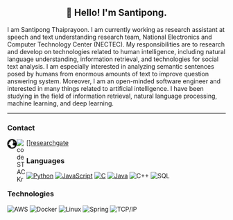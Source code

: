 <h2 align="center">👋 Hello! I'm Santipong.</h2>

<p>I am Santipong Thaiprayoon. I am currently working as research assistant at speech and text understanding research team, National Electronics and Computer Technology Center (NECTEC). My responsibilities are to research and develop on technologies related to human intelligence, including natural language understanding, information retrieval, and technologies for social text analysis. I am especially interested in analyzing semantic sentences posed by humans from enormous amounts of text to improve question answering system. Moreover, I am an open-minded software engineer and interested in many things related to artificial intelligence. I have been studying in the field of information retrieval, natural language processing, machine learning, and deep learning.</p>

---

### Contact

[<img align="left" alt="codeSTACKr" width="22px" src="https://raw.githubusercontent.com/iconic/open-iconic/master/svg/globe.svg" />](https://santipongth.github.io/)
[<img align="left" alt="codeSTACKr" width="22px" src="https://cdn.jsdelivr.net/npm/simple-icons@v3/icons/researchgate.svg" />][researchgate](https://www.researchgate.net/profile/Santipong_Thaiprayoon)

### Languages

[![Python](https://img.shields.io/badge/-Python-000?&logo=python)](https://github.com/adamalston?tab=repositories&q=&type=&language=python)
[![JavaScript](https://img.shields.io/badge/-JavaScript-000?&logo=JavaScript&logoColor=ddc508)](https://github.com/adamalston?tab=repositories&q=&type=&language=javascript)
[![C](https://img.shields.io/badge/-C-000?&logo=C)](https://github.com/adamalston?tab=repositories&q=&type=&language=c)
[![Java](https://img.shields.io/badge/-Java-000?&logo=Java&logoColor=007396)](https://github.com/adamalston?tab=repositories&q=&type=&language=java)
![C++](https://img.shields.io/badge/-C++-000?&logo=c%2b%2b&logoColor=00599C)
![SQL](https://img.shields.io/badge/-SQL-000?&logo=MySQL&logoColor=4479A1)

### Technologies

![AWS](https://img.shields.io/badge/-AWS-000?&logo=Amazon-AWS&logoColor=FF9900)
![Docker](https://img.shields.io/badge/-Docker-000?&logo=Docker)
![Linux](https://img.shields.io/badge/-Linux-000?&logo=Linux&logoColor=FCC624)
![Spring](https://img.shields.io/badge/-Spring-000?&logo=Spring)
![TCP/IP](https://img.shields.io/badge/-TCP%2FIP-000?&logo=Cisco)
